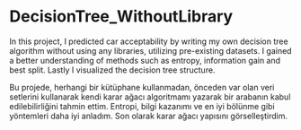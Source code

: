﻿# DecisionTree_WithoutLibrary

In this project, I predicted car acceptability by writing my own decision tree algorithm without using any libraries, utilizing pre-existing datasets. I gained a better understanding of methods such as entropy, information gain and best split. Lastly I visualized the decision tree structure.

Bu projede, herhangi bir kütüphane kullanmadan, önceden var olan veri setlerini kullanarak kendi karar ağacı algoritmamı yazarak bir arabanın kabul edilebilirliğini tahmin ettim. Entropi, bilgi kazanımı ve en iyi bölünme gibi yöntemleri daha iyi anladım. Son olarak karar ağacı yapısını görselleştirdim.
